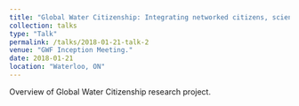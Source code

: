 ```yaml
---
title: "Global Water Citizenship: Integrating networked citizens, scientists, and local decision-makers."
collection: talks
type: "Talk"
permalink: /talks/2018-01-21-talk-2
venue: "GWF Inception Meeting."
date: 2018-01-21
location: "Waterloo, ON"
---
```


Overview of Global Water Citizenship research project.
